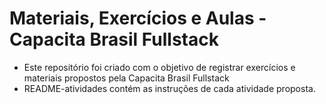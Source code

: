 # Materiais, Exercícios e Aulas - Capacita Brasil Fullstack
<ul>
  <li>Este repositório foi criado com o objetivo de registrar exercícios e materiais propostos pela Capacita Brasil Fullstack</li>
  <li>README-atividades contém as instruções de cada atividade proposta.</li>
</ul>

